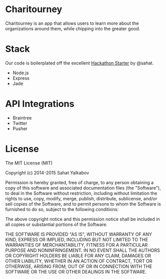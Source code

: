 # Charitourney

Charitourney is an app that allows users to learn more about the organizations around them, while chipping into the greater good.


# Stack

Our code is boilerplated off the excellent [Hackathon Starter](https://github.com/sahat/hackathon-starter) by @sahat.

- Node.js
- Express
- Jade


# API Integrations

- Braintree
- Twitter
- Pusher

# License

The MIT License (MIT)

Copyright (c) 2014-2015 Sahat Yalkabov

Permission is hereby granted, free of charge, to any person obtaining a copy of this software and associated documentation files (the "Software"), to deal in the Software without restriction, including without limitation the rights to use, copy, modify, merge, publish, distribute, sublicense, and/or sell copies of the Software, and to permit persons to whom the Software is furnished to do so, subject to the following conditions:

The above copyright notice and this permission notice shall be included in all copies or substantial portions of the Software.

THE SOFTWARE IS PROVIDED "AS IS", WITHOUT WARRANTY OF ANY KIND, EXPRESS OR IMPLIED, INCLUDING BUT NOT LIMITED TO THE WARRANTIES OF MERCHANTABILITY, FITNESS FOR A PARTICULAR PURPOSE AND NONINFRINGEMENT. IN NO EVENT SHALL THE AUTHORS OR COPYRIGHT HOLDERS BE LIABLE FOR ANY CLAIM, DAMAGES OR OTHER LIABILITY, WHETHER IN AN ACTION OF CONTRACT, TORT OR OTHERWISE, ARISING FROM, OUT OF OR IN CONNECTION WITH THE SOFTWARE OR THE USE OR OTHER DEALINGS IN THE SOFTWARE.